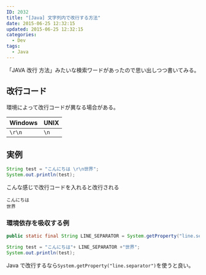 ```yaml
---
ID: 2032
title: "[Java] 文字列内で改行する方法"
date: 2015-06-25 12:32:15
updated: 2015-06-25 12:32:15
categories:
  - Dev
tags:
  - Java
---
```


「JAVA 改行 方法」みたいな検索ワードがあったので思い出しつつ書いてみる。

<!--more-->

## 改行コード

環境によって改行コードが異なる場合がある。

| Windows | UNIX |
| ------- | ---- |
| `\r\n`  | `\n` |

## 実例

```java
String test = "こんにちは \r\n世界";
System.out.println(test);
```

こんな感じで改行コードを入れると改行される

```
こんにちは
世界
```

### 環境依存を吸収する例

```java
public static final String LINE_SEPARATOR = System.getProperty("line.separator");

String test = "こんにちは"+ LINE_SEPARATOR +"世界";
System.out.println(test);
```

Java で改行するなら`System.getProperty("line.separator")`を使うと良い。

